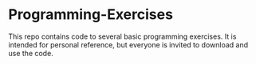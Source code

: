 # Programming-Exercises

This repo contains code to several basic programming exercises. It is intended for personal reference, but everyone is invited to download and use the code.
